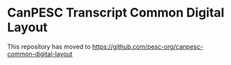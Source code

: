 # CanPESC Transcript Common Digital Layout

This repository has moved to <https://github.com/pesc-org/canpesc-common-digital-layout>
